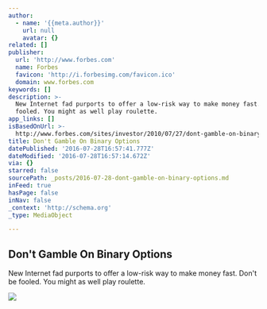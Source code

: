 ```yaml
---
author:
  - name: '{{meta.author}}'
    url: null
    avatar: {}
related: []
publisher:
  url: 'http://www.forbes.com'
  name: Forbes
  favicon: 'http://i.forbesimg.com/favicon.ico'
  domain: www.forbes.com
keywords: []
description: >-
  New Internet fad purports to offer a low-risk way to make money fast. Don't be
  fooled. You might as well play roulette.
app_links: []
isBasedOnUrl: >-
  http://www.forbes.com/sites/investor/2010/07/27/dont-gamble-on-binary-options/#6700b6219084
title: Don't Gamble On Binary Options
datePublished: '2016-07-28T16:57:41.777Z'
dateModified: '2016-07-28T16:57:14.672Z'
via: {}
starred: false
sourcePath: _posts/2016-07-28-dont-gamble-on-binary-options.md
inFeed: true
hasPage: false
inNav: false
_context: 'http://schema.org'
_type: MediaObject

---
```

<article style=""><h1>Don't Gamble On Binary Options</h1><p>New Internet fad purports to offer a low-risk way to make money fast. Don't be fooled. You might as well play roulette.</p><img src="http://i.forbesimg.com/media/assets/forbes_1200x1200.jpg" /></article>